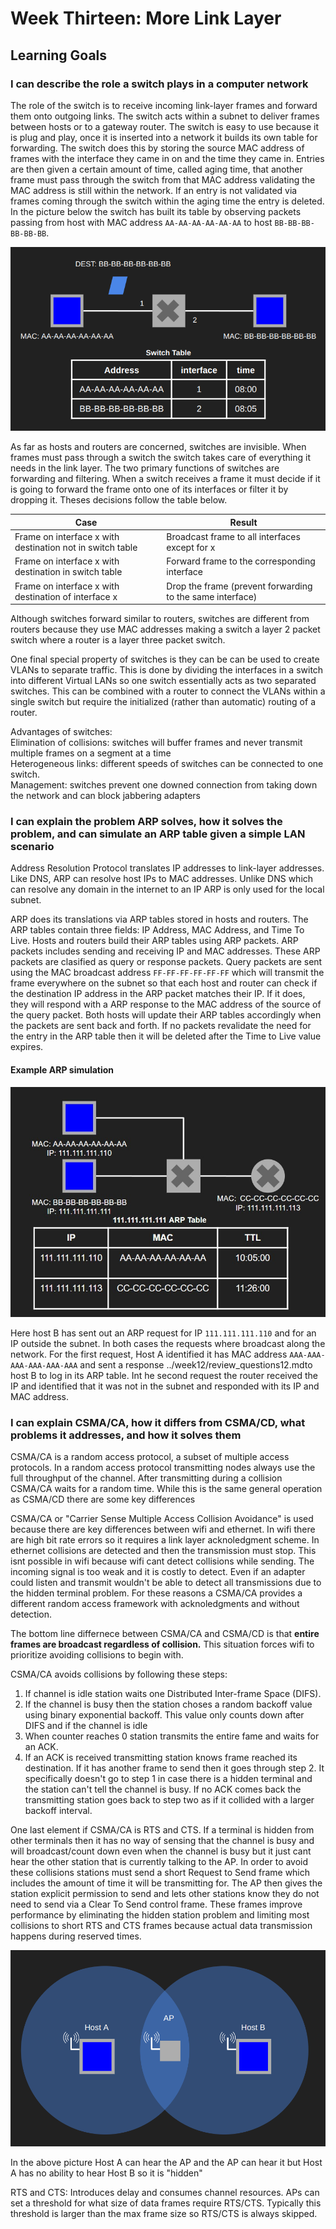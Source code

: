 # Week Thirteen: More Link Layer

## Learning Goals

### I can describe the role a switch plays in a computer network

The role of the switch is to receive incoming link-layer frames and forward them onto outgoing links. The switch acts within a subnet to deliver frames between hosts or to a gateway router. The switch is easy to use because it is plug and play, once it is inserted into a network it builds its own table for forwarding. The switch does this by storing the source MAC address of frames with the interface they came in on and the time they came in. Entries are then given a certain amount of time, called aging time, that another frame must pass through the switch from that MAC address validating the MAC address is still within the network. If an entry is not validated via frames coming through the switch within the aging time the entry is deleted. In the picture below the switch has built its table by observing packets passing from host with MAC address `AA-AA-AA-AA-AA-AA` to host `BB-BB-BB-BB-BB-BB`.

![switch with two hosts](img/img1.png)

As far as hosts and routers are concerned, switches are invisible. When frames must pass through a switch the switch takes care of everything it needs in the link layer. The two primary functions of switches are forwarding and filtering. When a switch receives a frame it must decide if it is going to forward the frame onto one of its interfaces or filter it by dropping it. Theses decisions follow the table below.

| Case                                                  | Result                                                      |
|-------------------------------------------------------|-------------------------------------------------------------|
| Frame on interface x with destination not in switch table | Broadcast frame to all interfaces except for x |
| Frame on interface x with destination in switch table   | Forward frame to the corresponding interface                 |
| Frame on interface x with destination of interface x   | Drop the frame (prevent forwarding to the same interface)     |

Although switches forward similar to routers, switches are different from routers because they use MAC addresses making a switch a layer 2 packet switch where a router is a layer three packet switch.

One final special property of switches is they can be can be used to create VLANs to separate traffic. This is done by dividing the interfaces in a switch into different Virtual LANs so one switch essentially acts as two separated switches. This can be combined with a router to connect the VLANs within a single switch but require the initialized (rather than automatic) routing of a router.

Advantages of switches:  
Elimination of collisions: switches will buffer frames and never transmit multiple frames on a segment at a time  
Heterogeneous links: different speeds of switches can be connected to one switch.  
Management: switches prevent one downed connection from taking down the network and can block jabbering adapters  

### I can explain the problem ARP solves, how it solves the problem, and can simulate an ARP table given a simple LAN scenario

Address Resolution Protocol translates IP addresses to link-layer addresses. Like DNS, ARP can resolve host IPs to MAC addresses. Unlike DNS which can resolve any domain in the internet to an IP ARP is only used for the local subnet.

ARP does its translations via ARP tables stored in hosts and routers. The ARP tables contain three fields: IP Address, MAC Address, and Time To Live. Hosts and routers build their ARP tables using ARP packets. ARP packets includes sending and receiving IP and MAC addresses. These ARP packets are clasified as query or response packets. Query packets are sent using the MAC broadcast address `FF-FF-FF-FF-FF-FF` which will transmit the frame everywhere on the subnet so that each host and router can check if the destination IP address in the ARP packet matches their IP. If it does, they will respond with a ARP response to the MAC address of the source of the query packet. Both hosts will update their ARP tables accordingly when the packets are sent back and forth. If no packets revalidate the need for the entry in the ARP table then it will be deleted after the Time to Live value expires.

#### Example ARP simulation

![ARP table in simple subnet](img/img2.jpg)

Here host B has sent out an ARP request for IP ```111.111.111.110``` and for an IP outside the subnet. In both cases the requests where broadcast along the network. For the first request, Host A identified it has MAC address ```AAA-AAA-AAA-AAA-AAA-AAA``` and sent a response ../week12/review_questions12.mdto host B to log in its ARP table. Int he second request the router received the IP and identified that it was not in the subnet and responded with its IP and MAC address.

### I can explain CSMA/CA, how it differs from CSMA/CD, what problems it addresses, and how it solves them

CSMA/CA is a random access protocol, a subset of multiple access protocols. In a random access protocol transmitting nodes always use the full throughput of the channel. After transmitting during a collision CSMA/CA waits for a random time. While this is the same general operation as CSMA/CD there are some key differences

CSMA/CA or "Carrier Sense Multiple Access Collision Avoidance" is used because there are key differences between wifi and ethernet. In wifi there are high bit rate errors so it requires a link layer acknoledgment scheme. In ethernet collisions are detected and then the transmission must stop. This isnt possible in wifi because wifi cant detect collisions while sending. The incoming signal is too weak and it is costly to detect. Even if an adapter could listen and transmit wouldn't be able to detect all transmissions due to the hidden terminal problem. For these reasons a CSMA/CA provides a different random access framework with acknoledgments and without detection.

The bottom line differnece between CSMA/CA and CSMA/CD is that **entire frames are broadcast regardless of collision.** This situation forces wifi to prioritize avoiding collisions to begin with.

CSMA/CA avoids collisions by following these steps:

1. If channel is idle station waits one Distributed Inter-frame Space (DIFS).
2. If the channel is busy then the station choses a random backoff value using binary exponential backoff. This value only counts down after DIFS and if the channel is idle
3. When counter reaches 0 station transmits the entire fame and waits for an ACK.
4. If an ACK is received transmitting station knows frame reached its destination. If it has another frame to send then it goes through step 2. It specifically doesn't go to step 1 in case there is a hidden terminal and the station can't tell the channel is busy. If no ACK comes back the transmitting station goes back to step two as if it collided with a larger backoff interval.

One last element if CSMA/CA is RTS and CTS. If a terminal is hidden from other terminals then it has no way of sensing that the channel is busy and will broadcast/count down even when the channel is busy but it just cant hear the other station that is currently talking to the AP. In order to avoid these collisions stations must send a short Request to Send frame which includes the amount of time it will be transmitting for. The AP then gives the station explicit permission to send and lets other stations know they do not need to send via a Clear To Send control frame. These frames improve performance by eliminating the hidden station problem and limiting most collisions to short RTS and CTS frames because actual data transmission happens during reserved times.

![Hidden terminal](img/hiddenterminal.png)

In the above picture Host A can hear the AP and the AP can hear it but Host A has no ability to hear Host B so it is "hidden"

RTS and CTS: Introduces delay and consumes channel resources. APs can set a threshold for what size of data frames require RTS/CTS. Typically this threshold is larger than the max frame size so RTS/CTS is always skipped.
